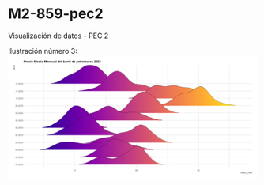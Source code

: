 # M2-859-pec2
Visualización de datos - PEC 2

Ilustración número 3:
![Ilustración 3](https://github.com/MilanCornado/M2-859-pec2/blob/main/RidgelinePrecioPetroleo2023.png?raw=true)
